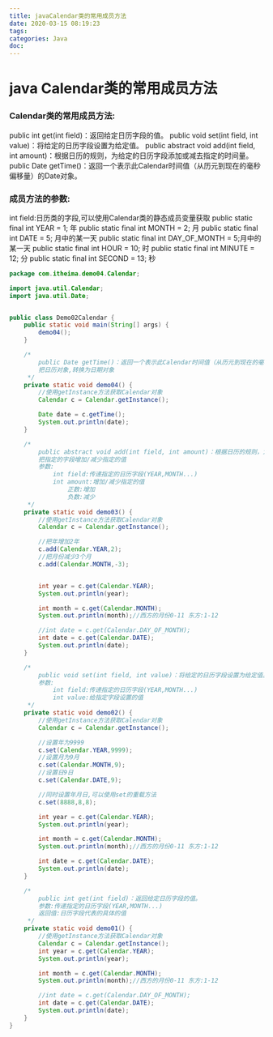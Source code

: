 ```yaml
---
title: javaCalendar类的常用成员方法
date: 2020-03-15 08:19:23
tags:
categories: Java
doc:
---
```


# java Calendar类的常用成员方法



###     Calendar类的常用成员方法:

public int get(int field)：返回给定日历字段的值。
        public void set(int field, int value)：将给定的日历字段设置为给定值。
        public abstract void add(int field, int amount)：根据日历的规则，为给定的日历字段添加或减去指定的时间量。
        public Date getTime()：返回一个表示此Calendar时间值（从历元到现在的毫秒偏移量）的Date对象。

###     成员方法的参数:

int field:日历类的字段,可以使用Calendar类的静态成员变量获取
public static final int YEAR = 1;	年
public static final int MONTH = 2;	月
public static final int DATE = 5;	月中的某一天
public static final int DAY_OF_MONTH = 5;月中的某一天
public static final int HOUR = 10; 		时
public static final int MINUTE = 12; 	分
public static final int SECOND = 13;	秒




```java
package com.itheima.demo04.Calendar;

import java.util.Calendar;
import java.util.Date;


public class Demo02Calendar {
    public static void main(String[] args) {
        demo04();
    }

    /*
        public Date getTime()：返回一个表示此Calendar时间值（从历元到现在的毫秒偏移量）的Date对象。
        把日历对象,转换为日期对象
     */
    private static void demo04() {
        //使用getInstance方法获取Calendar对象
        Calendar c = Calendar.getInstance();

        Date date = c.getTime();
        System.out.println(date);
    }

    /*
        public abstract void add(int field, int amount)：根据日历的规则，为给定的日历字段添加或减去指定的时间量。
        把指定的字段增加/减少指定的值
        参数:
            int field:传递指定的日历字段(YEAR,MONTH...)
            int amount:增加/减少指定的值
                正数:增加
                负数:减少
     */
    private static void demo03() {
        //使用getInstance方法获取Calendar对象
        Calendar c = Calendar.getInstance();

        //把年增加2年
        c.add(Calendar.YEAR,2);
        //把月份减少3个月
        c.add(Calendar.MONTH,-3);


        int year = c.get(Calendar.YEAR);
        System.out.println(year);

        int month = c.get(Calendar.MONTH);
        System.out.println(month);//西方的月份0-11 东方:1-12

        //int date = c.get(Calendar.DAY_OF_MONTH);
        int date = c.get(Calendar.DATE);
        System.out.println(date);
    }

    /*
        public void set(int field, int value)：将给定的日历字段设置为给定值。
        参数:
            int field:传递指定的日历字段(YEAR,MONTH...)
            int value:给指定字段设置的值
     */
    private static void demo02() {
        //使用getInstance方法获取Calendar对象
        Calendar c = Calendar.getInstance();

        //设置年为9999
        c.set(Calendar.YEAR,9999);
        //设置月为9月
        c.set(Calendar.MONTH,9);
        //设置日9日
        c.set(Calendar.DATE,9);

        //同时设置年月日,可以使用set的重载方法
        c.set(8888,8,8);

        int year = c.get(Calendar.YEAR);
        System.out.println(year);

        int month = c.get(Calendar.MONTH);
        System.out.println(month);//西方的月份0-11 东方:1-12

        int date = c.get(Calendar.DATE);
        System.out.println(date);
    }

    /*
        public int get(int field)：返回给定日历字段的值。
        参数:传递指定的日历字段(YEAR,MONTH...)
        返回值:日历字段代表的具体的值
     */
    private static void demo01() {
        //使用getInstance方法获取Calendar对象
        Calendar c = Calendar.getInstance();
        int year = c.get(Calendar.YEAR);
        System.out.println(year);

        int month = c.get(Calendar.MONTH);
        System.out.println(month);//西方的月份0-11 东方:1-12

        //int date = c.get(Calendar.DAY_OF_MONTH);
        int date = c.get(Calendar.DATE);
        System.out.println(date);
    }
}

```


